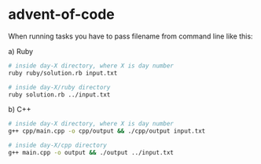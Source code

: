 # advent-of-code
When running tasks you have to pass filename from command line like this:

a) Ruby
```sh
# inside day-X directory, where X is day number
ruby ruby/solution.rb input.txt

# inside day-X/ruby directory
ruby solution.rb ../input.txt
```
b) C++
```sh
# inside day-X directory, where X is day number
g++ cpp/main.cpp -o cpp/output && ./cpp/output input.txt

# inside day-X/cpp directory
g++ main.cpp -o output && ./output ../input.txt
```
